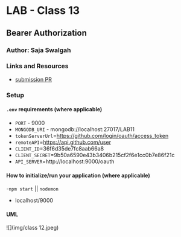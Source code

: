# LAB - Class 13

## Bearer Authorization

### Author: Saja Swalgah

### Links and Resources

- [submission PR](https://github.com/Saja-401-advanced-javascript/class-11/pull/4)


### Setup

#### `.env` requirements (where applicable)



- `PORT` - 9000
- `MONGODB_URI` - mongodb://localhost:27017/LAB11
- `tokenServerUrl`=https://github.com/login/oauth/access_token
- `remoteAPI`=https://api.github.com/user
- `CLIENT_ID`=36f6d35de7fc8aab66a8
- `CLIENT_SECRET`=9b50a6590e43b3406b215cf2f6e1cc0b7e86f21c
- `API_SERVER`=http://localhost:9000/oauth


#### How to initialize/run your application (where applicable)

-`npm start` || `nodemon`
- localhost/9000




#### UML

![](img/class 12.jpeg)